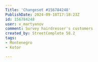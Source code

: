 ```yaml
---
Title: 'Changeset #156784248'
PublishDate: 2024-09-18T17:18:23Z
id: 156784248
user: v_martyanov
comment: Survey hairdresser's customers
created_by: StreetComplete 58.2
tags:
- Montenegro
- Kotor

---
```

